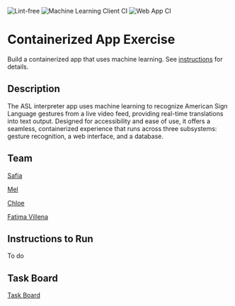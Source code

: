 ![Lint-free](https://github.com/nyu-software-engineering/containerized-app-exercise/actions/workflows/lint.yml/badge.svg)
![Machine Learning Client CI](https://github.com/software-students-spring2024/4-containerized-app-exercise-speedy/actions/workflows/machine_learning_client.yml/badge.svg)
![Web App CI](https://github.com/software-students-spring2024/4-containerized-app-exercise-speedy/actions/workflows/web-app.yml/badge.svg)

# Containerized App Exercise

Build a containerized app that uses machine learning. See [instructions](./instructions.md) for details.

## Description

The ASL interpreter app uses machine learning to recognize American Sign Language gestures from a live video feed, providing real-time translations into text output.
Designed for accessibility and ease of use, it offers a seamless, containerized experience that runs across three subsystems: gesture recognition, a web interface, and a database.

## Team

[Safia](https://github.com/safiabillah)

[Mel](https://github.com/melanie-y-zhang)

[Chloe](https://github.com/jh7316)

[Fatima Villena](https://github.com/favils)

## Instructions to Run

To do

## Task Board
[Task Board](https://github.com/orgs/software-students-fall2024/projects/119/views/1)
